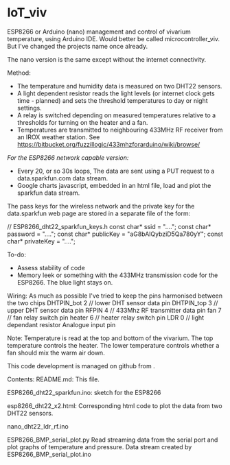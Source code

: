 # IoT_viv

ESP8266 or Arduino (nano) management and control of vivarium temperature, using Arduino IDE.
Would better be called microcontroller_viv. But I've changed the projects name once already.

The nano version is the same except without the internet connectivity.

Method:
* The temperature and humidity data is measured on two DHT22 sensors.
* A light dependent resistor reads the light levels (or internet clock gets time - planned) and sets the threshold temperatures to day or night settings.
* A relay is switched depending on measured temperatures relative to a thresholds for turning on the heater and a fan. 
* Temperatures are transmitted to neighbouring 433MHz RF receiver from an IROX weather station. See https://bitbucket.org/fuzzillogic/433mhzforarduino/wiki/browse/

_For the ESP8266 network capable version:_
* Every 20, or so 30s loops, The data are sent using a PUT request to a data.sparkfun.com data stream.
* Google charts javascript, embedded in an html file, load and plot the sparkfun data stream. 

The pass keys for the wireless network and the private key for the data.sparkfun web page are stored in a separate file of the form:

// ESP8266_dht22_sparkfun_keys.h
const char* ssid     = "....";
const char* password = "....";
const char* publicKey = "aG8bAlQybziD5Qa780yY";
const char* privateKey = "....";


To-do:
* Assess stability of code
* Memory leek or something with the 433MHz transmission code for the ESP8266. The blue light stays on.

Wiring:
As much as possible I've tried to keep the pins harmonised between the two chips
DHTPIN_bot 2     // lower DHT sensor data pin
DHTPIN_top 3     // upper DHT sensor data pin
RFPIN	4	// 433Mhz RF transmitter data pin
fan	 7              // fan relay switch pin
heater	 6           // heater relay switch pin
LDR	0	// light dependant resistor Analogue input pin


Note:
Temperature is read at the top and bottom of the vivarium. The top temperature controls the heater. The lower temperature controls whether a fan should mix the warm air down.

This code development is managed on github from <script src="https://gist.github.com/jpolton/611681f366708f26a97cca3895066dcf.js"></script>.

Contents:
README.md:
This file.

ESP8266_dht22_sparkfun.ino:
sketch for the ESP8266

esp8266_dht22_x2.html:
Corresponding html code to plot the data from two DHT22 sensors.

nano_dht22_ldr_rf.ino

ESP8266_BMP_serial_plot.py
Read streaming data from the serial port and plot graphs of temperature and pressure.
Data stream created by ESP8266_BMP_serial_plot.ino
